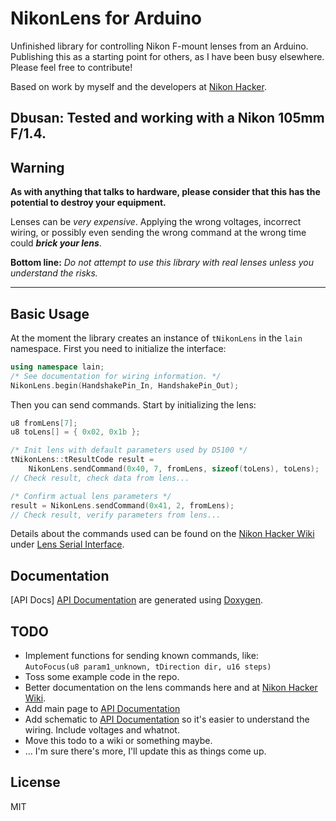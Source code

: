 NikonLens for Arduino
=====================
Unfinished library for controlling Nikon F-mount lenses from an Arduino.  
Publishing this as a starting point for others, as I have been busy elsewhere. Please feel free to contribute!

Based on work by myself and the developers at [Nikon Hacker].

Dbusan: Tested and working with a Nikon 105mm F/1.4.
---

Warning
-------
**As with anything that talks to hardware, please consider that this has the potential to destroy your equipment.**

Lenses can be *very expensive*. Applying the wrong voltages, incorrect wiring, or possibly even sending the wrong command at the wrong time could ***brick your lens***.

**Bottom line:** *Do not attempt to use this library with real lenses unless you understand the risks.*

---

Basic Usage
-----------
At the moment the library creates an instance of `tNikonLens` in the `lain` namespace. First you need to initialize the interface:
```cpp
using namespace lain;
/* See documentation for wiring information. */
NikonLens.begin(HandshakePin_In, HandshakePin_Out);
```
Then you can send commands. Start by initializing the lens:
```cpp
u8 fromLens[7];
u8 toLens[] = { 0x02, 0x1b };

/* Init lens with default parameters used by D5100 */
tNikonLens::tResultCode result =
    NikonLens.sendCommand(0x40, 7, fromLens, sizeof(toLens), toLens);
// Check result, check data from lens...

/* Confirm actual lens parameters */
result = NikonLens.sendCommand(0x41, 2, fromLens);
// Check result, verify parameters from lens...
```
Details about the commands used can be found on the [Nikon Hacker Wiki] under [Lens Serial Interface].

Documentation
-------------
[API Docs] [API Documentation] are generated using [Doxygen].

TODO
----
 - Implement functions for sending known commands, like:  
   `AutoFocus(u8 param1_unknown, tDirection dir, u16 steps)`
 - Toss some example code in the repo.
 - Better documentation on the lens commands here and at [Nikon Hacker Wiki].
 - Add main page to [API Documentation]
 - Add schematic to [API Documentation] so it's easier to understand the wiring. Include voltages and whatnot.
 - Move this todo to a wiki or something maybe.
 - ... I'm sure there's more, I'll update this as things come up.

License
-------
MIT

[Nikon Hacker]:https://nikonhacker.com/
[Nikon Hacker Wiki]:https://nikonhacker.com/wiki/Main_Page
[Lens Serial Interface]:https://nikonhacker.com/wiki/Lens_Serial_Interface
[API Documentation]:https://lainy.github.io/NikonLens/classlain_1_1t_nikon_lens.html
[Doxygen]:http://www.stack.nl/~dimitri/doxygen/
